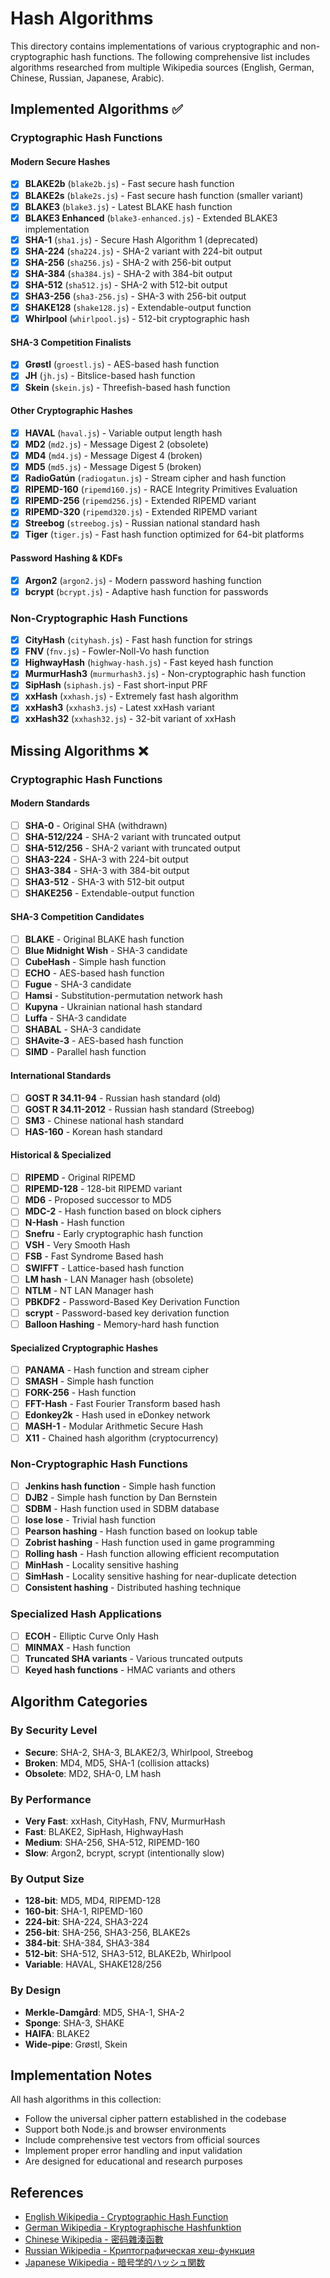 # Hash Algorithms

This directory contains implementations of various cryptographic and non-cryptographic hash functions. The following comprehensive list includes algorithms researched from multiple Wikipedia sources (English, German, Chinese, Russian, Japanese, Arabic).

## Implemented Algorithms ✅

### Cryptographic Hash Functions

#### Modern Secure Hashes
- [x] **BLAKE2b** (`blake2b.js`) - Fast secure hash function
- [x] **BLAKE2s** (`blake2s.js`) - Fast secure hash function (smaller variant)
- [x] **BLAKE3** (`blake3.js`) - Latest BLAKE hash function
- [x] **BLAKE3 Enhanced** (`blake3-enhanced.js`) - Extended BLAKE3 implementation
- [x] **SHA-1** (`sha1.js`) - Secure Hash Algorithm 1 (deprecated)
- [x] **SHA-224** (`sha224.js`) - SHA-2 variant with 224-bit output
- [x] **SHA-256** (`sha256.js`) - SHA-2 with 256-bit output
- [x] **SHA-384** (`sha384.js`) - SHA-2 with 384-bit output
- [x] **SHA-512** (`sha512.js`) - SHA-2 with 512-bit output
- [x] **SHA3-256** (`sha3-256.js`) - SHA-3 with 256-bit output
- [x] **SHAKE128** (`shake128.js`) - Extendable-output function
- [x] **Whirlpool** (`whirlpool.js`) - 512-bit cryptographic hash

#### SHA-3 Competition Finalists
- [x] **Grøstl** (`groestl.js`) - AES-based hash function
- [x] **JH** (`jh.js`) - Bitslice-based hash function
- [x] **Skein** (`skein.js`) - Threefish-based hash function

#### Other Cryptographic Hashes
- [x] **HAVAL** (`haval.js`) - Variable output length hash
- [x] **MD2** (`md2.js`) - Message Digest 2 (obsolete)
- [x] **MD4** (`md4.js`) - Message Digest 4 (broken)
- [x] **MD5** (`md5.js`) - Message Digest 5 (broken)
- [x] **RadioGatún** (`radiogatun.js`) - Stream cipher and hash function
- [x] **RIPEMD-160** (`ripemd160.js`) - RACE Integrity Primitives Evaluation
- [x] **RIPEMD-256** (`ripemd256.js`) - Extended RIPEMD variant
- [x] **RIPEMD-320** (`ripemd320.js`) - Extended RIPEMD variant
- [x] **Streebog** (`streebog.js`) - Russian national standard hash
- [x] **Tiger** (`tiger.js`) - Fast hash function optimized for 64-bit platforms

#### Password Hashing & KDFs
- [x] **Argon2** (`argon2.js`) - Modern password hashing function
- [x] **bcrypt** (`bcrypt.js`) - Adaptive hash function for passwords

### Non-Cryptographic Hash Functions
- [x] **CityHash** (`cityhash.js`) - Fast hash function for strings
- [x] **FNV** (`fnv.js`) - Fowler-Noll-Vo hash function
- [x] **HighwayHash** (`highway-hash.js`) - Fast keyed hash function
- [x] **MurmurHash3** (`murmurhash3.js`) - Non-cryptographic hash function
- [x] **SipHash** (`siphash.js`) - Fast short-input PRF
- [x] **xxHash** (`xxhash.js`) - Extremely fast hash algorithm
- [x] **xxHash3** (`xxhash3.js`) - Latest xxHash variant
- [x] **xxHash32** (`xxhash32.js`) - 32-bit variant of xxHash

## Missing Algorithms ❌

### Cryptographic Hash Functions

#### Modern Standards
- [ ] **SHA-0** - Original SHA (withdrawn)
- [ ] **SHA-512/224** - SHA-2 variant with truncated output
- [ ] **SHA-512/256** - SHA-2 variant with truncated output
- [ ] **SHA3-224** - SHA-3 with 224-bit output
- [ ] **SHA3-384** - SHA-3 with 384-bit output
- [ ] **SHA3-512** - SHA-3 with 512-bit output
- [ ] **SHAKE256** - Extendable-output function

#### SHA-3 Competition Candidates
- [ ] **BLAKE** - Original BLAKE hash function
- [ ] **Blue Midnight Wish** - SHA-3 candidate
- [ ] **CubeHash** - Simple hash function
- [ ] **ECHO** - AES-based hash function
- [ ] **Fugue** - SHA-3 candidate
- [ ] **Hamsi** - Substitution-permutation network hash
- [ ] **Kupyna** - Ukrainian national hash standard
- [ ] **Luffa** - SHA-3 candidate
- [ ] **SHABAL** - SHA-3 candidate
- [ ] **SHAvite-3** - AES-based hash function
- [ ] **SIMD** - Parallel hash function

#### International Standards
- [ ] **GOST R 34.11-94** - Russian hash standard (old)
- [ ] **GOST R 34.11-2012** - Russian hash standard (Streebog)
- [ ] **SM3** - Chinese national hash standard
- [ ] **HAS-160** - Korean hash standard

#### Historical & Specialized
- [ ] **RIPEMD** - Original RIPEMD
- [ ] **RIPEMD-128** - 128-bit RIPEMD variant
- [ ] **MD6** - Proposed successor to MD5
- [ ] **MDC-2** - Hash function based on block ciphers
- [ ] **N-Hash** - Hash function
- [ ] **Snefru** - Early cryptographic hash function
- [ ] **VSH** - Very Smooth Hash
- [ ] **FSB** - Fast Syndrome Based hash
- [ ] **SWIFFT** - Lattice-based hash function
- [ ] **LM hash** - LAN Manager hash (obsolete)
- [ ] **NTLM** - NT LAN Manager hash
- [ ] **PBKDF2** - Password-Based Key Derivation Function
- [ ] **scrypt** - Password-based key derivation function
- [ ] **Balloon Hashing** - Memory-hard hash function

#### Specialized Cryptographic Hashes
- [ ] **PANAMA** - Hash function and stream cipher
- [ ] **SMASH** - Simple hash function
- [ ] **FORK-256** - Hash function
- [ ] **FFT-Hash** - Fast Fourier Transform based hash
- [ ] **Edonkey2k** - Hash used in eDonkey network
- [ ] **MASH-1** - Modular Arithmetic Secure Hash
- [ ] **X11** - Chained hash algorithm (cryptocurrency)

### Non-Cryptographic Hash Functions
- [ ] **Jenkins hash function** - Simple hash function
- [ ] **DJB2** - Simple hash function by Dan Bernstein
- [ ] **SDBM** - Hash function used in SDBM database
- [ ] **lose lose** - Trivial hash function
- [ ] **Pearson hashing** - Hash function based on lookup table
- [ ] **Zobrist hashing** - Hash function used in game programming
- [ ] **Rolling hash** - Hash function allowing efficient recomputation
- [ ] **MinHash** - Locality sensitive hashing
- [ ] **SimHash** - Locality sensitive hashing for near-duplicate detection
- [ ] **Consistent hashing** - Distributed hashing technique

### Specialized Hash Applications
- [ ] **ECOH** - Elliptic Curve Only Hash
- [ ] **MINMAX** - Hash function
- [ ] **Truncated SHA variants** - Various truncated outputs
- [ ] **Keyed hash functions** - HMAC variants and others

## Algorithm Categories

### By Security Level
- **Secure**: SHA-2, SHA-3, BLAKE2/3, Whirlpool, Streebog
- **Broken**: MD4, MD5, SHA-1 (collision attacks)
- **Obsolete**: MD2, SHA-0, LM hash

### By Performance
- **Very Fast**: xxHash, CityHash, FNV, MurmurHash
- **Fast**: BLAKE2, SipHash, HighwayHash
- **Medium**: SHA-256, SHA-512, RIPEMD-160
- **Slow**: Argon2, bcrypt, scrypt (intentionally slow)

### By Output Size
- **128-bit**: MD5, MD4, RIPEMD-128
- **160-bit**: SHA-1, RIPEMD-160
- **224-bit**: SHA-224, SHA3-224
- **256-bit**: SHA-256, SHA3-256, BLAKE2s
- **384-bit**: SHA-384, SHA3-384
- **512-bit**: SHA-512, SHA3-512, BLAKE2b, Whirlpool
- **Variable**: HAVAL, SHAKE128/256

### By Design
- **Merkle-Damgård**: MD5, SHA-1, SHA-2
- **Sponge**: SHA-3, SHAKE
- **HAIFA**: BLAKE2
- **Wide-pipe**: Grøstl, Skein

## Implementation Notes

All hash algorithms in this collection:
- Follow the universal cipher pattern established in the codebase
- Support both Node.js and browser environments
- Include comprehensive test vectors from official sources
- Implement proper error handling and input validation
- Are designed for educational and research purposes

## References

- [English Wikipedia - Cryptographic Hash Function](https://en.wikipedia.org/wiki/Cryptographic_hash_function)
- [German Wikipedia - Kryptographische Hashfunktion](https://de.wikipedia.org/wiki/Kryptographische_Hashfunktion)
- [Chinese Wikipedia - 密码雜湊函數](https://zh.wikipedia.org/wiki/%E5%AF%86%E7%A2%BC%E9%9B%9C%E6%B9%8A%E5%87%BD%E6%95%B8)
- [Russian Wikipedia - Криптографическая хеш-функция](https://ru.wikipedia.org/wiki/%D0%9A%D1%80%D0%B8%D0%BF%D1%82%D0%BE%D0%B3%D1%80%D0%B0%D1%84%D0%B8%D1%87%D0%B5%D1%81%D0%BA%D0%B0%D1%8F_%D1%85%D1%8D%D1%88-%D1%84%D1%83%D0%BD%D0%BA%D1%86%D0%B8%D1%8F)
- [Japanese Wikipedia - 暗号学的ハッシュ関数](https://ja.wikipedia.org/wiki/%E6%9A%97%E5%8F%B7%E5%AD%A6%E7%9A%84%E3%83%8F%E3%83%83%E3%82%B7%E3%83%A5%E9%96%A2%E6%95%B0)
